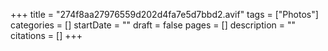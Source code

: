 +++
title = "274f8aa27976559d202d4fa7e5d7bbd2.avif"
tags = ["Photos"]
categories = []
startDate = ""
draft = false
pages = []
description = ""
citations = []
+++
